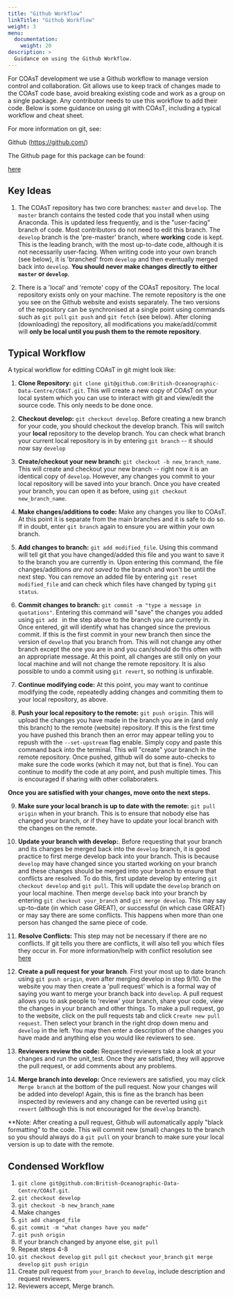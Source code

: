 ```yaml
---
title: "Github Workflow"
linkTitle: "Github Workflow"
weight: 3
menu:
  documentation:
    weight: 20
description: >
  Guidance on using the Github Workflow.
---
```

For COAsT development we use a Github workflow to manage version control and collaboration. Git allows use to keep track of changes made to the COAsT code base, avoid breaking existing code and work as a group on a single package. Any contributor needs to use this workflow to add their code. Below is some guidance on using git with COAsT, including a typical workflow and cheat sheet.

For more information on git, see:

Github (https://github.com/)

The Github page for this package can be found:

[here](https://github.com/british-oceanographic-data-centre/COAsT)

## Key Ideas
1. The COAsT repository has two core branches: `master` and `develop`. The `master` branch contains the tested code that you install when using Anaconda. This is updated less frequently, and is the "user-facing" branch of code. Most contributors do not need to edit this branch. The `develop` branch is the 'pre-master' branch, where **working** code is kept. This is the leading branch, with the most up-to-date code, although it is not necessarily user-facing. When writing code into your own branch (see below), it is 'branched' from `develop` and then eventually merged back into `develop`. **You should never make changes directly to either `master` or `develop`**.

2. There is a 'local' and 'remote' copy of the COAsT repository. The local repository exists only on your machine. The remote repository is the one you see on the Github website and exists separately. The two versions of the repository can be synchronised at a single point using commands such as `git pull` `git push` and `git fetch` (see below). After cloning (downloading) the repository, all modifications you make/add/commit will **only be local until you push them to the remote repository**.

## Typical Workflow
A typical workflow for editting COAsT in git might look like:

1. **Clone Repository:** `git clone git@github.com:British-Oceanographic-Data-Centre/COAsT.git`. This will create a new copy of COAsT on your local system which you can use to interact with git and view/edit the source code. This only needs to be done once.

2. **Checkout develop:** `git checkout develop`. Before creating a new branch for your code, you should checkout the develop branch. This will switch your **local** repository to the develop branch. You can check what branch your current local repository is in by entering `git branch` -- it should now say `develop`

3. **Create/checkout your new branch:** `git checkout -b new_branch_name`. This will create and checkout your new branch -- right now it is an identical copy of `develop`. However, any changes you commit to your local repository will be saved into your branch. Once you have created your branch, you can open it as before, using `git checkout new_branch_name`.

4. **Make changes/additions to code:** Make any changes you like to COAsT. At this point it is separate from the main branches and it is safe to do so. If in doubt, enter `git branch` again to ensure you are within your own branch.

5. **Add changes to branch:** `git add modified_file`. Using this command will tell git that you have changed/added this file and you want to save it to the branch you are currently in. Upon entering this command, the file changes/additions *are not saved* to the branch and won't be until the next step. You can remove an added file by entering `git reset modified_file` and can check which files have changed by typing `git status`.

6. **Commit changes to branch:** `git commit -m "type a message in quotations"`. Entering this command will "save" the changes you added using `git add ` in the step above to the branch you are currently in. Once entered, git will identify what has changed since the previous commit. If this is the first commit in your new branch then since the version of `develop` that you branch from. This will not change any other branch except the one you are in and you can/should do this often with an appropriate message. At this point, all changes are still only on your local machine and will not change the remote repository. It is also possible to undo a commit using `git revert`, so nothing is unfixable.

7. **Continue modifying code:** At this point, you may want to continue modifying the code, repeatedly adding changes and commiting them to your local repository, as above.

8. **Push your local repository to the remote:** `git push origin`. This will upload the changes you have made in the branch you are in (and only this branch) to the remote (website) repository. If this is the first time you have pushed this branch then an error may appear telling you to repush with the `--set-upstream` flag enable. Simply copy and paste this command back into the terminal. This will "create" your branch in the remote repository. Once pushed, github will do some auto-checks to make sure the code works (which it may not, but that is fine). You can continue to modify the code at any point, and push multiple times. This is encouraged if sharing with other collaboraters.


**Once you are satisfied with your changes, move onto the next steps.**


9. **Make sure your local branch is up to date with the remote:** `git pull origin` when in your branch. This is to ensure that nobody else has changed your branch, or if they have to update your local branch with the changes on the remote.

10. **Update your branch with develop:**. Before requesting that your branch and its changes be merged back into the `develop` branch, it is good practice to first merge develop back into your branch. This is because `develop` may have changed since you started working on your branch and these changes should be merged into your branch to ensure that conflicts are resolved. To do this, first update develop by entering `git checkout develop` and `git pull`. This will update the `develop` branch on your local machine. Then merge `develop` back into your branch by entering `git checkout your_branch` and `git merge develop`. This may say up-to-date (in which case GREAT), or successful (in which case GREAT) or may say there are some conflicts. This happens when more than one person has changed the same piece of code.

11. **Resolve Conflicts:** This step may not be necessary if there are no conflicts. If git tells you there are conflicts, it will also tell you which files they occur in. For more information/help with conflict resolution see [here](https://www.atlassian.com/git/tutorials/using-branches/merge-conflicts)

12. **Create a pull request for your branch**. First your most up to date branch using `git push origin`, even after merging develop in step 9/10. On the website you may then create a 'pull request' which is a formal way of saying you want to merge your branch back into `develop`. A pull request allows you to ask people to 'review' your branch, share your code, view the changes in your branch and other things. To make a pull request, go to the website, click on the pull requests tab and click `Create new pull request`. Then select your branch in the right drop down menu and `develop` in the left. You may then enter a description of the changes you have made and anything else you would like reviewers to see.

13. **Reviewers review the code:** Requested reviewers take a look at your changes and run the unit_test. Once they are satisfied, they will approve the pull request, or add comments about any problems.

14. **Merge branch into develop:** Once reviewers are satisfied, you may click `Merge branch` at the bottom of the pull request. Now your changes will be added into develop! Again, this is fine as the branch has been inspected by reviewers and any change can be reverted using `git revert` (although this is not encouraged for the `develop` branch).

**Note: After creating a pull request, Github will automatically apply "black formatting" to the code. This will commit new (small) changes to the branch so you should always do a `git pull` on your branch to make sure your local version is up to date with the remote. 

## Condensed Workflow

1. `git clone git@github.com:British-Oceanographic-Data-Centre/COAsT.git`.
2. `git checkout develop`
3. `git checkout -b new_branch_name`
4. Make changes
5. `git add changed_file`
6. `git commit -m "what changes have you made"`
7. `git push origin`
8. If your branch changed by anyone else, `git pull`
9. Repeat steps 4-8
10. `git checkout develop` `git pull` `git checkout your_branch` `git merge develop` `git push origin`
11. Create pull request from `your_branch` to `develop`, include description and request reviewers.
12. Reviewers accept, Merge branch.
